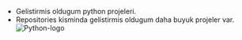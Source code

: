 * Gelistirmis oldugum python projeleri.
* Repositories kisminda gelistirmis oldugum daha buyuk projeler var.
![Python-logo](https://github.com/user-attachments/assets/99c7a425-dfd2-40d3-90ce-cae1090360d7)
